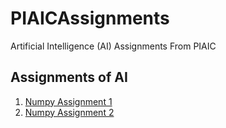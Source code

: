# PIAICAssignments
Artificial Intelligence (AI) Assignments From PIAIC 

## Assignments of AI
1. [Numpy Assignment 1](https://github.com/Anonster/PIAICAssignments/blob/main/PIAIC149723Assignment%231(Numpy%20Fundamentals).ipynb)
2. [Numpy Assignment 2](https://github.com/Anonster/PIAICAssignments/blob/main/PIAIC149723Assignment%232(NumpyFundamentals).ipynb)
